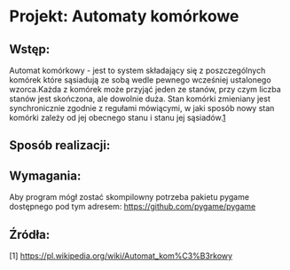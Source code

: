 # Projekt: Automaty komórkowe

## Wstęp:
Automat komórkowy - jest to system składający się z poszczególnych komórek które 
sąsiadują ze sobą wedle pewnego wcześniej ustalonego wzorca.Każda z komórek może przyjąć jeden ze stanów, przy czym liczba stanów jest skończona, ale dowolnie duża. Stan komórki zmieniany jest synchronicznie zgodnie z regułami mówiącymi, w jaki sposób nowy stan komórki zależy od jej obecnego stanu i stanu jej sąsiadów.[1](#1)
## Sposób realizacji:

## Wymagania:
Aby program mógł zostać skompilowny potrzeba pakietu pygame 
dostępnego pod tym adresem:
https://github.com/pygame/pygame

## Źródła:
<a id="1">[1]</a>  https://pl.wikipedia.org/wiki/Automat_kom%C3%B3rkowy